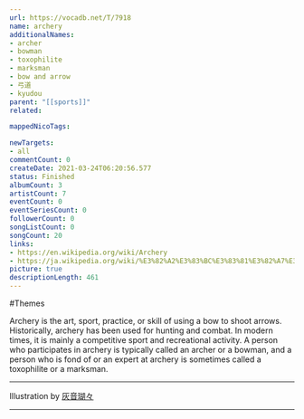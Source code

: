 ```yaml
---
url: https://vocadb.net/T/7918
name: archery
additionalNames: 
- archer
- bowman
- toxophilite
- marksman
- bow and arrow
- 弓道
- kyudou
parent: "[[sports]]"
related:

mappedNicoTags:

newTargets:
- all
commentCount: 0
createDate: 2021-03-24T06:20:56.577
status: Finished
albumCount: 3
artistCount: 7
eventCount: 0
eventSeriesCount: 0
followerCount: 0
songListCount: 0
songCount: 20
links: 
- https://en.wikipedia.org/wiki/Archery
- https://ja.wikipedia.org/wiki/%E3%82%A2%E3%83%BC%E3%83%81%E3%82%A7%E3%83%AA%E3%83%BC_(%E5%BC%93%E8%A1%93)
picture: true
descriptionLength: 461
---
```


#Themes

Archery is the art, sport, practice, or skill of using a bow to shoot arrows. Historically, archery has been used for hunting and combat. In modern times, it is mainly a competitive sport and recreational activity. A person who participates in archery is typically called an archer or a bowman, and a person who is fond of or an expert at archery is sometimes called a toxophilite or a marksman.
___
Illustration by [灰音瑚々](https://www.pixiv.net/en/users/617002)

---

